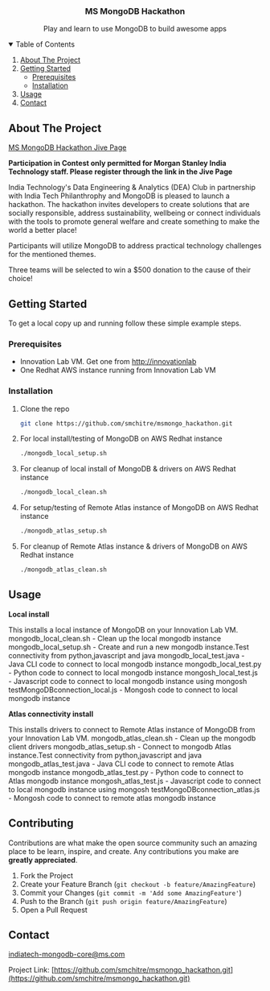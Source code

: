   <h3 align="center">MS MongoDB Hackathon</h3>

  <p align="center">
    Play and learn to use MongoDB to build awesome apps
  </p>



<!-- TABLE OF CONTENTS -->
<details open="open">
  <summary>Table of Contents</summary>
  <ol>
    <li>
      <a href="#about-the-project">About The Project</a>
    </li>
    <li>
      <a href="#getting-started">Getting Started</a>
      <ul>
        <li><a href="#prerequisites">Prerequisites</a></li>
        <li><a href="#installation">Installation</a></li>
      </ul>
    </li>
    <li><a href="#usage">Usage</a></li>
    <li><a href="#contact">Contact</a></li>
  </ol>
</details>



<!-- ABOUT THE PROJECT -->
## About The Project

[MS MongoDB Hackathon Jive Page](http://indiatechmongodb)

**Participation in Contest only permitted for Morgan Stanley India Technology staff. Please register through the link in the Jive Page**

India Technology's Data Engineering & Analytics (DEA) Club in partnership with India Tech Philanthrophy and MongoDB is pleased to launch a hackathon. The hackathon invites developers to create solutions that are socially responsible, address sustainability, wellbeing or connect individuals with the tools to promote general welfare and create something to make the world a better place!

Participants will utilize MongoDB to address practical technology challenges for the mentioned themes.

Three teams will be selected to win a $500 donation to the cause of their choice!



<!-- GETTING STARTED -->
## Getting Started

To get a local copy up and running follow these simple example steps.

### Prerequisites

* Innovation Lab VM. Get one from [http://innovationlab](http://innovationlab)
* One Redhat AWS instance running from Innovation Lab VM

### Installation

1. Clone the repo
   ```sh
   git clone https://github.com/smchitre/msmongo_hackathon.git
   ```
2. For local install/testing of MongoDB on AWS Redhat instance
   ```sh
   ./mongodb_local_setup.sh
   ```
3. For cleanup of local install of MongoDB & drivers on AWS Redhat instance
   ```sh
   ./mongodb_local_clean.sh
   ```
4. For setup/testing of Remote Atlas instance of MongoDB on AWS Redhat instance
   ```sh
   ./mongodb_atlas_setup.sh
   ```
5. For cleanup of Remote Atlas instance & drivers of MongoDB on AWS Redhat instance
   ```sh
   ./mongodb_atlas_clean.sh
   ```



<!-- USAGE EXAMPLES -->
## Usage

**Local install**

This installs a local instance of MongoDB on your Innovation Lab VM.
mongodb_local_clean.sh - Clean up the local mongodb instance
mongodb_local_setup.sh - Create and run a new mongodb instance.Test connectivity from python,javascript and java
mongodb_local_test.java - Java CLI code to connect to local mongodb instance
mongodb_local_test.py - Python code to connect to local mongodb instance
mongosh_local_test.js - Javascript code to connect to local mongodb instance using mongosh
testMongoDBconnection_local.js - Mongosh code to connect to local mongodb instance



**Atlas connectivity install**

This installs drivers to connect to Remote Atlas instance of MongoDB from your Innovation Lab VM.
mongodb_atlas_clean.sh - Clean up the mongodb client drivers
mongodb_atlas_setup.sh - Connect to mongodb Atlas instance.Test connectivity from python,javascript and java
mongodb_atlas_test.java - Java CLI code to connect to remote Atlas mongodb instance
mongodb_atlas_test.py - Python code to connect to Atlas mongodb instance
mongosh_atlas_test.js - Javascript code to connect to local mongodb instance using mongosh
testMongoDBconnection_atlas.js - Mongosh code to connect to remote atlas mongodb instance


<!-- CONTRIBUTING -->
## Contributing

Contributions are what make the open source community such an amazing place to be learn, inspire, and create. Any contributions you make are **greatly appreciated**.

1. Fork the Project
2. Create your Feature Branch (`git checkout -b feature/AmazingFeature`)
3. Commit your Changes (`git commit -m 'Add some AmazingFeature'`)
4. Push to the Branch (`git push origin feature/AmazingFeature`)
5. Open a Pull Request




<!-- CONTACT -->
## Contact

indiatech-mongodb-core@ms.com

Project Link: [https://github.com/smchitre/msmongo_hackathon.git](https://github.com/smchitre/msmongo_hackathon.git)



